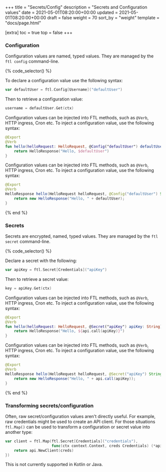 +++
title = "Secrets/Config"
description = "Secrets and Configuration values"
date = 2021-05-01T08:20:00+00:00
updated = 2021-05-01T08:20:00+00:00
draft = false
weight = 70
sort_by = "weight"
template = "docs/page.html"

[extra]
toc = true
top = false
+++

### Configuration

Configuration values are named, typed values. They are managed by the `ftl config` command-line.

{% code_selector() %}

<!-- go -->


To declare a configuration value use the following syntax:

```go
var defaultUser = ftl.Config[Username]("defaultUser")
```

Then to retrieve a configuration value:

```go
username = defaultUser.Get(ctx)
```

<!-- kotlin -->

Configuration values can be injected into FTL methods, such as `@Verb`, HTTP ingress, Cron etc. To inject a configuration value, use the following syntax:

```kotlin
@Export
@Verb
fun hello(helloRequest: HelloRequest, @Config("defaultUser") defaultUser: String): HelloResponse {
    return HelloResponse("Hello, $defaultUser")
}
```
<!-- java -->
Configuration values can be injected into FTL methods, such as `@Verb`, HTTP ingress, Cron etc. To inject a configuration value, use the following syntax:

```java
@Export
@Verb
HelloResponse hello(HelloRequest helloRequest, @Config("defaultUser") String defaultUser)  {
    return new HelloResponse("Hello, " + defaultUser);
}
```

{% end %}


### Secrets

Secrets are encrypted, named, typed values. They are managed by the `ftl secret` command-line.

{% code_selector() %}

<!-- go -->

Declare a secret with the following:

```go
var apiKey = ftl.Secret[Credentials]("apiKey")
```

Then to retrieve a secret value:

```go
key = apiKey.Get(ctx)
```

<!-- kotlin -->

Configuration values can be injected into FTL methods, such as `@Verb`, HTTP ingress, Cron etc. To inject a configuration value, use the following syntax:

```kotlin
@Export
@Verb
fun hello(helloRequest: HelloRequest, @Secret("apiKey") apiKey: String): HelloResponse {
    return HelloResponse("Hello, ${api.call(apiKey)}")
}
```
<!-- java -->
Configuration values can be injected into FTL methods, such as `@Verb`, HTTP ingress, Cron etc. To inject a configuration value, use the following syntax:

```java
@Export
@Verb
HelloResponse hello(HelloRequest helloRequest, @Secret("apiKey") String apiKey)  {
    return new HelloResponse("Hello, " + api.call(apiKey));
}
```

{% end %}
### Transforming secrets/configuration

Often, raw secret/configuration values aren't directly useful. For example, raw credentials might be used to create an API client. For those situations `ftl.Map()` can be used to transform a configuration or secret value into another type:

```go
var client = ftl.Map(ftl.Secret[Credentials]("credentials"),
                     func(ctx context.Context, creds Credentials) (*api.Client, error) {
    return api.NewClient(creds)
})
```

This is not currently supported in Kotlin or Java.